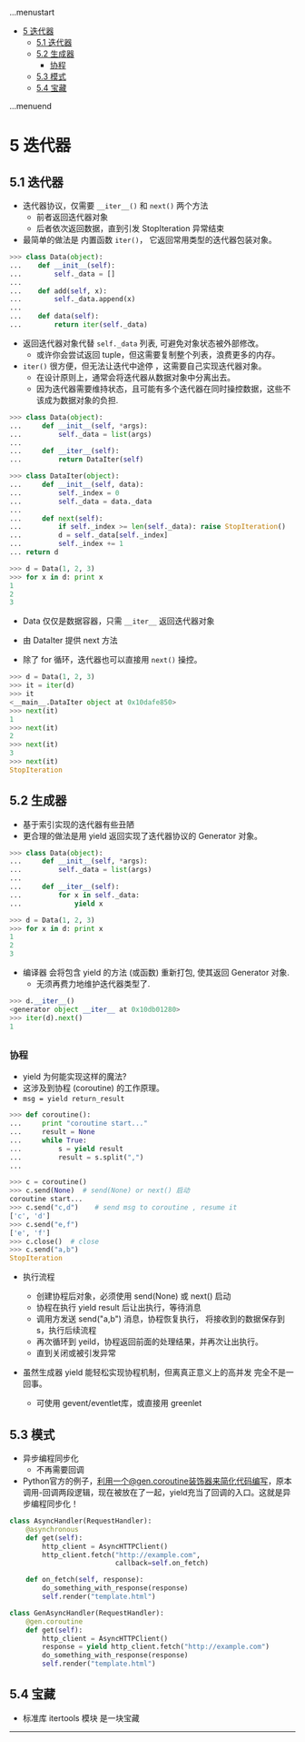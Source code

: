 ...menustart

 - [5 迭代器](#8007985f1ff8a2c3ae3abb1775b4ce2b)
     - [5.1 迭代器](#14926a66d27e071bd4821a2d86af55fa)
     - [5.2 生成器](#71364882befa312cee5d34aeb80f07ab)
         - [协程](#ebe9865478157ea2f0762aa24f6a85f5)
     - [5.3 模式](#0bae6d90ea71b1bd81064b43a6880b48)
     - [5.4 宝藏](#1881f62b5fd451873d1bc5b9e9db67ea)

...menuend


<h2 id="8007985f1ff8a2c3ae3abb1775b4ce2b"></h2>

# 5 迭代器

<h2 id="14926a66d27e071bd4821a2d86af55fa"></h2>

## 5.1 迭代器

 - 迭代器协议，仅需要 `__iter__()` 和 `next()` 两个方法
    - 前者返回迭代器对象
    - 后者依次返回数据，直到引发 StopIteration 异常结束
 - 最简单的做法是 内置函数 `iter()`， 它返回常用类型的迭代器包装对象。

```python
>>> class Data(object):
...    def __init__(self):
...        self._data = []
...
...    def add(self, x):
...        self._data.append(x)
...
...    def data(self):
...        return iter(self._data)
```

 - 返回迭代器对象代替 `self._data` 列表, 可避免对象状态被外部修改。
    - 或许你会尝试返回 tuple，但这需要复制整个列表，浪费更多的内存。
 - `iter()` 很方便，但无法让迭代中途停 ，这需要自己实现迭代器对象。
    - 在设计原则上，通常会将迭代器从数据对象中分离出去。
    - 因为迭代器需要维持状态，且可能有多个迭代器在同时操控数据，这些不该成为数据对象的负担.

```python
>>> class Data(object):
...     def __init__(self, *args):
...         self._data = list(args)
...
...     def __iter__(self):
...         return DataIter(self)

>>> class DataIter(object):
...     def __init__(self, data):
...         self._index = 0
...         self._data = data._data
...
...     def next(self):
...         if self._index >= len(self._data): raise StopIteration()
...         d = self._data[self._index]
...         self._index += 1
... return d

>>> d = Data(1, 2, 3)
>>> for x in d: print x
1
2
3
```

 - Data 仅仅是数据容器，只需 `__iter__` 返回迭代器对象
 - 由 DataIter 提供 next 方法

 - 除了 for 循环，迭代器也可以直接用 `next()` 操控。

```python
>>> d = Data(1, 2, 3)
>>> it = iter(d)
>>> it
<__main__.DataIter object at 0x10dafe850>
>>> next(it)
1
>>> next(it)
2
>>> next(it)
3
>>> next(it)
StopIteration
```

<h2 id="71364882befa312cee5d34aeb80f07ab"></h2>

## 5.2 生成器

 - 基于索引实现的迭代器有些丑陋
 - 更合理的做法是用 yield 返回实现了迭代器协议的 Generator 对象。

```python
>>> class Data(object):
...     def __init__(self, *args):
...         self._data = list(args)
...
...     def __iter__(self):
...         for x in self._data:
...             yield x

>>> d = Data(1, 2, 3)
>>> for x in d: print x
1
2
3
```

 - 编译器 会将包含 yield 的方法 (或函数) 重新打包, 使其返回 Generator 对象.
    - 无须再费力地维护迭代器类型了.

```python
>>> d.__iter__()
<generator object __iter__ at 0x10db01280>
>>> iter(d).next()
1
```

<h2 id="ebe9865478157ea2f0762aa24f6a85f5"></h2>

### 协程

 - yield 为何能实现这样的魔法?
 - 这涉及到协程 (coroutine) 的工作原理。
 - `msg = yield return_result `

```python
>>> def coroutine():
...     print "coroutine start..."
...     result = None
...     while True:
...         s = yield result
...         result = s.split(",")
...

>>> c = coroutine()
>>> c.send(None)  # send(None) or next() 启动
coroutine start...
>>> c.send("c,d")    # send msg to coroutine , resume it
['c', 'd']
>>> c.send("e,f")
['e', 'f']
>>> c.close()  # close
>>> c.send("a,b")
StopIteration
```

 - 执行流程
    - 创建协程后对象，必须使用 send(None) 或 next() 启动
    - 协程在执行 yield result 后让出执行，等待消息
    - 调用方发送 send("a,b") 消息，协程恢复执行， 将接收到的数据保存到 s，执行后续流程
    - 再次循环到 yeild，协程返回前面的处理结果，并再次让出执行。
    - 直到关闭或被引发异常

 - 虽然生成器 yield 能轻松实现协程机制，但离真正意义上的高并发 完全不是一回事。
    - 可使用 gevent/eventlet库，或直接用 greenlet

<h2 id="0bae6d90ea71b1bd81064b43a6880b48"></h2>

## 5.3 模式

 - 异步编程同步化
    - 不再需要回调
 - Python官方的例子，利用一个@gen.coroutine装饰器来简化代码编写，原本调用-回调两段逻辑，现在被放在了一起，yield充当了回调的入口。这就是异步编程同步化！

```python
class AsyncHandler(RequestHandler):
    @asynchronous
    def get(self):
        http_client = AsyncHTTPClient()
        http_client.fetch("http://example.com",
                          callback=self.on_fetch)

    def on_fetch(self, response):
        do_something_with_response(response)
        self.render("template.html")
```

```python
class GenAsyncHandler(RequestHandler):
    @gen.coroutine
    def get(self):
        http_client = AsyncHTTPClient()
        response = yield http_client.fetch("http://example.com")
        do_something_with_response(response)
        self.render("template.html")
```


<h2 id="1881f62b5fd451873d1bc5b9e9db67ea"></h2>

## 5.4 宝藏

 - 标准库 itertools 模块 是一块宝藏

---



